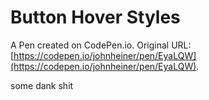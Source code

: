 # Button Hover Styles

A Pen created on CodePen.io. Original URL: [https://codepen.io/johnheiner/pen/EyaLQW](https://codepen.io/johnheiner/pen/EyaLQW).

some dank shit